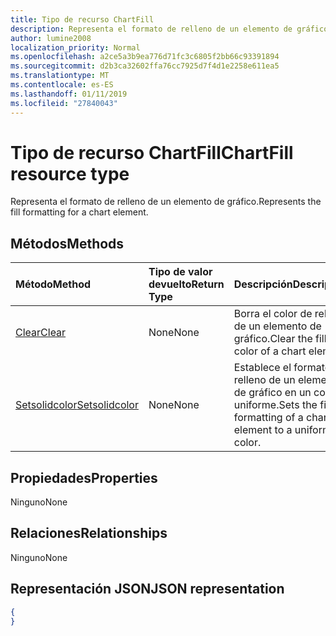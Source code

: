 ```yaml
---
title: Tipo de recurso ChartFill
description: Representa el formato de relleno de un elemento de gráfico.
author: lumine2008
localization_priority: Normal
ms.openlocfilehash: a2ce5a3b9ea776d71fc3c6805f2bb66c93391894
ms.sourcegitcommit: d2b3ca32602ffa76cc7925d7f4d1e2258e611ea5
ms.translationtype: MT
ms.contentlocale: es-ES
ms.lasthandoff: 01/11/2019
ms.locfileid: "27840043"
---
```

# <a name="chartfill-resource-type"></a><span data-ttu-id="d617a-103">Tipo de recurso ChartFill</span><span class="sxs-lookup"><span data-stu-id="d617a-103">ChartFill resource type</span></span>

<span data-ttu-id="d617a-104">Representa el formato de relleno de un elemento de gráfico.</span><span class="sxs-lookup"><span data-stu-id="d617a-104">Represents the fill formatting for a chart element.</span></span>


## <a name="methods"></a><span data-ttu-id="d617a-105">Métodos</span><span class="sxs-lookup"><span data-stu-id="d617a-105">Methods</span></span>

| <span data-ttu-id="d617a-106">Método</span><span class="sxs-lookup"><span data-stu-id="d617a-106">Method</span></span>           | <span data-ttu-id="d617a-107">Tipo de valor devuelto</span><span class="sxs-lookup"><span data-stu-id="d617a-107">Return Type</span></span>    |<span data-ttu-id="d617a-108">Descripción</span><span class="sxs-lookup"><span data-stu-id="d617a-108">Description</span></span>|
|:---------------|:--------|:----------|
|[<span data-ttu-id="d617a-109">Clear</span><span class="sxs-lookup"><span data-stu-id="d617a-109">Clear</span></span>](../api/chartfill-clear.md)|<span data-ttu-id="d617a-110">None</span><span class="sxs-lookup"><span data-stu-id="d617a-110">None</span></span>|<span data-ttu-id="d617a-111">Borra el color de relleno de un elemento de gráfico.</span><span class="sxs-lookup"><span data-stu-id="d617a-111">Clear the fill color of a chart element.</span></span>|
|[<span data-ttu-id="d617a-112">Setsolidcolor</span><span class="sxs-lookup"><span data-stu-id="d617a-112">Setsolidcolor</span></span>](../api/chartfill-setsolidcolor.md)|<span data-ttu-id="d617a-113">None</span><span class="sxs-lookup"><span data-stu-id="d617a-113">None</span></span>|<span data-ttu-id="d617a-114">Establece el formato de relleno de un elemento de gráfico en un color uniforme.</span><span class="sxs-lookup"><span data-stu-id="d617a-114">Sets the fill formatting of a chart element to a uniform color.</span></span>|

## <a name="properties"></a><span data-ttu-id="d617a-115">Propiedades</span><span class="sxs-lookup"><span data-stu-id="d617a-115">Properties</span></span>
<span data-ttu-id="d617a-116">Ninguno</span><span class="sxs-lookup"><span data-stu-id="d617a-116">None</span></span>

## <a name="relationships"></a><span data-ttu-id="d617a-117">Relaciones</span><span class="sxs-lookup"><span data-stu-id="d617a-117">Relationships</span></span>
<span data-ttu-id="d617a-118">Ninguno</span><span class="sxs-lookup"><span data-stu-id="d617a-118">None</span></span>


## <a name="json-representation"></a><span data-ttu-id="d617a-119">Representación JSON</span><span class="sxs-lookup"><span data-stu-id="d617a-119">JSON representation</span></span>

<!--{
  "blockType": "resource",
  "optionalProperties": [],
  "baseType": "microsoft.graph.entity",
  "@odata.type": "microsoft.graph.workbookChartFill"
}-->

```json
{
}
```


<!-- uuid: 8fcb5dbc-d5aa-4681-8e31-b001d5168d79
2015-10-25 14:57:30 UTC -->
<!-- {
  "type": "#page.annotation",
  "description": "ChartFill resource",
  "keywords": "",
  "section": "documentation",
  "tocPath": ""
}-->
